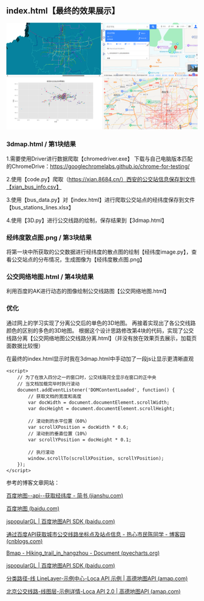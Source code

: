 ## index.html【最终的效果展示】

![效果图](.\效果图.png)

### 3dmap.html / 第1块结果
	
 1.需要使用Driver进行数据爬取【chromedriver.exe】
下载与自己电脑版本匹配的ChromeDrive：https://googlechromelabs.github.io/chrome-for-testing/
	
2.使用【code.py】爬取（https://xian.8684.cn/）西安的公交站信息保存到文件【xian_bus_info.csv】
	
3.使用【bus_data.py】对【index.html】进行爬取公交站点的经纬度保存到文件【bus_stations_lines.xlsx】
	
4.使用【3D.py】进行公交线路的绘制，保存结果到【3dmap.html】

### 经纬度散点图.png / 第3块结果

将第一块中所获取的公交数据进行经纬度的散点图的绘制【经纬度image.py】，查看公交站点的分布情况，生成图像为【经纬度散点图.png】

### 公交网络地图.html / 第4块结果

利用百度的AK进行动态的图像绘制公交线路图【公交网络地图.html】

### 优化

通过网上的学习实现了分离公交后的单色的3D地图。
再接着实现出了各公交线路颜色的区别的多色的3D地图。
根据这个设计思路修改第4块的代码，实现了公交线路分离【公交网络地图公交线路分离.html】（并没有放在效果页去展示，加载页面数据比较慢）

在最终的index.html显示时我在3dmap.html中手动加了一段js让显示更清晰直观

```
<script>
	// 为了在放入四分之一的窗口时，公交线路完全显示在窗口的正中央
	// 当文档加载完毕时执行滚动
	document.addEventListener('DOMContentLoaded', function() {
		// 获取文档的宽度和高度
		var docWidth = document.documentElement.scrollWidth;
		var docHeight = document.documentElement.scrollHeight;
		
		// 滚动到的水平位置（60%）
		var scrollXPosition = docWidth * 0.6;
		// 滚动到的垂直位置（10%）
		var scrollYPosition = docHeight * 0.1;
		
		// 执行滚动
		window.scrollTo(scrollXPosition, scrollYPosition);
	});
</script>
```



参考的博客文章网站：

[百度地图--api--获取经纬度 - 简书 (jianshu.com)](https://www.jianshu.com/p/bbc21257079a)

[百度地图 (baidu.com)](https://map.baidu.com)

[jspopularGL | 百度地图API SDK (baidu.com)](https://lbs.baidu.com/index.php?title=jspopularGL/guide/getkey)

[通过百度API获取城市公交线路坐标点及站点信息 - 热心市民陈同学 - 博客园 (cnblogs.com)](https://www.cnblogs.com/console-chan/p/12399020.html)

[Bmap - Hiking_trail_in_hangzhou - Document (pyecharts.org)](https://gallery.pyecharts.org/#/BMap/hiking_trail_in_hangzhou)

[jspopularGL | 百度地图API SDK (baidu.com)](https://lbs.baidu.com/index.php?title=jspopularGL/guide/getkey)

[分类路径-线 LineLayer-示例中心-Loca API 示例 | 高德地图API (amap.com)](https://lbs.amap.com/demo/loca-api/demos/line/bj_busline_colors)

[北京公交线路-线图层-示例详情-Loca API 2.0 | 高德地图API (amap.com)](https://lbs.amap.com/demo/loca-v2/demos/cat-line/bj-bus)
